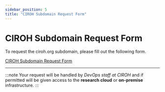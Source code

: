 ```yaml
---
sidebar_position: 5
title: "CIROH Subdomain Request Form"
---
```


# CIROH Subdomain Request Form

To request the ciroh.org subdomain, please fill out the following form.

<a class="button button--active button--primary" href="https://github.com/CIROH-UA/ciroh-ua.github.io/issues/new?assignees=&labels=&projects=&template=subdomain-request.md&title=">CIROH Subdomain Request Form</a>

-----

:::note
Your request will be handled by <i>DevOps staff at CIROH</i> and if permitted will be given access to the <strong>research cloud</strong> or <strong>on-premise</strong> infrastructure.
:::